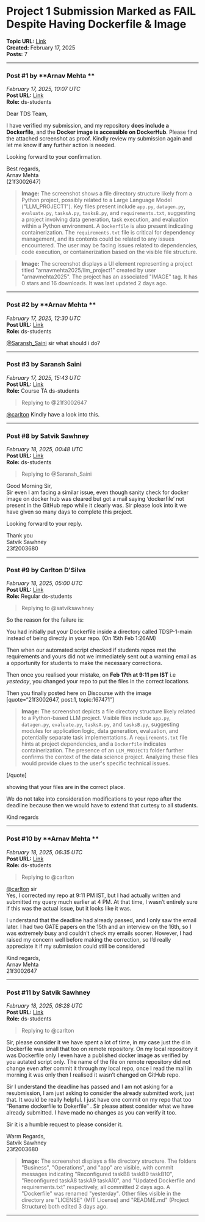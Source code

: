 # Project 1 Submission Marked as FAIL Despite Having Dockerfile & Image
**Topic URL:** [Link](https://discourse.onlinedegree.iitm.ac.in/t/project-1-submission-marked-as-fail-despite-having-dockerfile-image/167471)  
**Created:** February 17, 2025  
**Posts:** 7  

---

### Post #1 by **Arnav Mehta **
*February 17, 2025, 10:07 UTC*  
**Post URL:** [Link](https://discourse.onlinedegree.iitm.ac.in/t/project-1-submission-marked-as-fail-despite-having-dockerfile-image/167471/1)  
**Role:**  ds-students

Dear TDS Team,

I have verified my submission, and my repository **does include a Dockerfile**, and the **Docker image is accessible on DockerHub**. Please find the attached screenshot as proof. Kindly review my submission again and let me know if any further action is needed.

Looking forward to your confirmation.

Best regards,  
Arnav Mehta  
(21f3002647)



> **Image:** The screenshot shows a file directory structure likely from a Python project, possibly related to a Large Language Model ("LLM_PROJECT1"). Key files present include `app.py`, `datagen.py`, `evaluate.py`, `tasksA.py`, `tasksB.py`, and `requirements.txt`, suggesting a project involving data generation, task execution, and evaluation within a Python environment. A `Dockerfile` is also present indicating containerization. The `requirements.txt` file is critical for dependency management, and its contents could be related to any issues encountered. The user may be facing issues related to dependencies, code execution, or containerization based on the visible file structure.



  



> **Image:** The screenshot displays a UI element representing a project titled "arnavmehta2025/llm_project1" created by user "arnavmehta2025". The project has an associated "IMAGE" tag.  It has 0 stars and 16 downloads.  It was last updated 2 days ago.



---

### Post #2 by **Arnav Mehta **
*February 17, 2025, 12:30 UTC*  
**Post URL:** [Link](https://discourse.onlinedegree.iitm.ac.in/t/project-1-submission-marked-as-fail-despite-having-dockerfile-image/167471/2)  
**Role:**  ds-students

[@Saransh\_Saini](https://discourse.onlinedegree.iitm.ac.in/u/saransh_saini) sir what should i do?

---

### Post #3 by **Saransh Saini**
*February 17, 2025, 15:43 UTC*  
**Post URL:** [Link](https://discourse.onlinedegree.iitm.ac.in/t/project-1-submission-marked-as-fail-despite-having-dockerfile-image/167471/3)  
**Role:** Course TA ds-students
> Replying to @21f3002647

[@carlton](https://discourse.onlinedegree.iitm.ac.in/u/carlton) Kindly have a look into this.

---

### Post #8 by **Satvik  Sawhney**
*February 18, 2025, 00:48 UTC*  
**Post URL:** [Link](https://discourse.onlinedegree.iitm.ac.in/t/project-1-submission-marked-as-fail-despite-having-dockerfile-image/167471/8)  
**Role:**  ds-students
> Replying to @Saransh_Saini

Good Morning Sir,  
Sir even I am facing a similar issue, even though sanity check for docker image on docker hub was cleared but got a mail saying ‘dockerfile’ not present in the GitHub repo while it clearly was. Sir please look into it we have given so many days to complete this project.

Looking forward to your reply.

Thank you  
Satvik Sawhney  
23f2003680

---

### Post #9 by **Carlton D'Silva**
*February 18, 2025, 05:00 UTC*  
**Post URL:** [Link](https://discourse.onlinedegree.iitm.ac.in/t/project-1-submission-marked-as-fail-despite-having-dockerfile-image/167471/9)  
**Role:** Regular ds-students
> Replying to @satviksawhney

So the reason for the failure is:

You had initially put your Dockerfile inside a directory called TDSP-1-main instead of being directly in your repo. (On 15th Feb 1:26AM)

Then when our automated script checked if students repos met the requirements and yours did not we immediately sent out a warning email as a opportunity for students to make the necessary corrections.

Then once you realised your mistake, on **Feb 17th at 9:11 pm IST** i.e *yesteday*, you changed your repo to put the files in the correct locations.

Then you finally posted here on Discourse with the image [quote=“21f3002647, post:1, topic:167471”]  



> **Image:** The screenshot depicts a file directory structure likely related to a Python-based LLM project. Visible files include `app.py`, `datagen.py`, `evaluate.py`, `tasksA.py`, and `tasksB.py`, suggesting modules for application logic, data generation, evaluation, and potentially separate task implementations. A `requirements.txt` file hints at project dependencies, and a `Dockerfile` indicates containerization. The presence of an `LLM_PROJECT1` folder further confirms the context of the data science project. Analyzing these files would provide clues to the user's specific technical issues.



  
[/quote]

showing that your files are in the correct place.

We do not take into consideration modifications to your repo after the deadline because then we would have to extend that curtesy to all students.

Kind regards

---

### Post #10 by **Arnav Mehta **
*February 18, 2025, 06:35 UTC*  
**Post URL:** [Link](https://discourse.onlinedegree.iitm.ac.in/t/project-1-submission-marked-as-fail-despite-having-dockerfile-image/167471/10)  
**Role:**  ds-students
> Replying to @carlton

[@carlton](https://discourse.onlinedegree.iitm.ac.in/u/carlton) sir  
Yes, I corrected my repo at 9:11 PM IST, but I had actually written and submitted my query much earlier at 4 PM. At that time, I wasn’t entirely sure if this was the actual issue, but it looks like it was.

I understand that the deadline had already passed, and I only saw the email later. I had two GATE papers on the 15th and an interview on the 16th, so I was extremely busy and couldn’t check my emails sooner. However, I had raised my concern well before making the correction, so I’d really appreciate it if my submission could still be considered

Kind regards,  
Arnav Mehta  
21f3002647

---

### Post #11 by **Satvik  Sawhney**
*February 18, 2025, 08:28 UTC*  
**Post URL:** [Link](https://discourse.onlinedegree.iitm.ac.in/t/project-1-submission-marked-as-fail-despite-having-dockerfile-image/167471/11)  
**Role:**  ds-students
> Replying to @carlton

Sir, please consider it we have spent a lot of time, in my case just the d in Dockerfile was small that too on remote repository. On my local repository it was Dockerfile only I even have a published docker image as verified by you autated script only. The name of the file on remote repository did not change even after commit it through my local repo, once I read the mail in morning it was only then I realised it wasn’t changed on GitHub repo.

Sir I understand the deadline has passed and I am not asking for a resubmission, I am just asking to consider the already submitted work, just that. It would be really helpful. I just have one commit on my repo that too “Rename dockerfile to Dokerfile” . Sir please attest consider what we have already submitted. I have made no changes as you can verify it too.

Sir it is a humble request to please consider it.

Warm Regards,  
Satvik Sawhney  
23f2003680



> **Image:** The screenshot displays a file directory structure. The folders "Business", "Operations", and "app" are visible, with commit messages indicating "Reconfigured taskB8 taskB9 taskB10", "Reconfigured taskA8 taskA9 taskA10", and "Updated Dockerfile and requirements.txt" respectively, all committed 2 days ago. A "Dockerfile" was renamed "yesterday". Other files visible in the directory are "LICENSE" (MIT License) and "README.md" (Project Structure) both edited 3 days ago.



---

